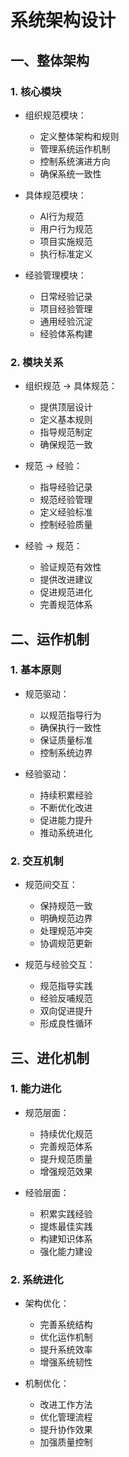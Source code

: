 <!--
 * @Author: absir1949 5lvt@sina.com
 * @Date: 2024-11-07 14:37:07
 * @LastEditors: absir1949 5lvt@sina.com
 * @LastEditTime: 2024-11-07 14:38:00
 * @FilePath: /AiLive/helpAi/organization/architecture.md
 * @Description: 
 * 
 * Copyright (c) 2024 by ${git_name_email}, All Rights Reserved. 
-->
# 系统架构设计

## 一、整体架构

### 1. 核心模块
- 组织规范模块：
  * 定义整体架构和规则
  * 管理系统运作机制
  * 控制系统演进方向
  * 确保系统一致性

- 具体规范模块：
  * AI行为规范
  * 用户行为规范
  * 项目实施规范
  * 执行标准定义

- 经验管理模块：
  * 日常经验记录
  * 项目经验管理
  * 通用经验沉淀
  * 经验体系构建

### 2. 模块关系
- 组织规范 → 具体规范：
  * 提供顶层设计
  * 定义基本规则
  * 指导规范制定
  * 确保规范一致

- 规范 → 经验：
  * 指导经验记录
  * 规范经验管理
  * 定义经验标准
  * 控制经验质量

- 经验 → 规范：
  * 验证规范有效性
  * 提供改进建议
  * 促进规范进化
  * 完善规范体系

## 二、运作机制

### 1. 基本原则
- 规范驱动：
  * 以规范指导行为
  * 确保执行一致性
  * 保证质量标准
  * 控制系统边界

- 经验驱动：
  * 持续积累经验
  * 不断优化改进
  * 促进能力提升
  * 推动系统进化

### 2. 交互机制
- 规范间交互：
  * 保持规范一致
  * 明确规范边界
  * 处理规范冲突
  * 协调规范更新

- 规范与经验交互：
  * 规范指导实践
  * 经验反哺规范
  * 双向促进提升
  * 形成良性循环

## 三、进化机制

### 1. 能力进化
- 规范层面：
  * 持续优化规范
  * 完善规范体系
  * 提升规范质量
  * 增强规范效果

- 经验层面：
  * 积累实践经验
  * 提炼最佳实践
  * 构建知识体系
  * 强化能力建设

### 2. 系统进化
- 架构优化：
  * 完善系统结构
  * 优化运作机制
  * 提升系统效率
  * 增强系统韧性

- 机制优化：
  * 改进工作方法
  * 优化管理流程
  * 提升协作效果
  * 加强质量控制 